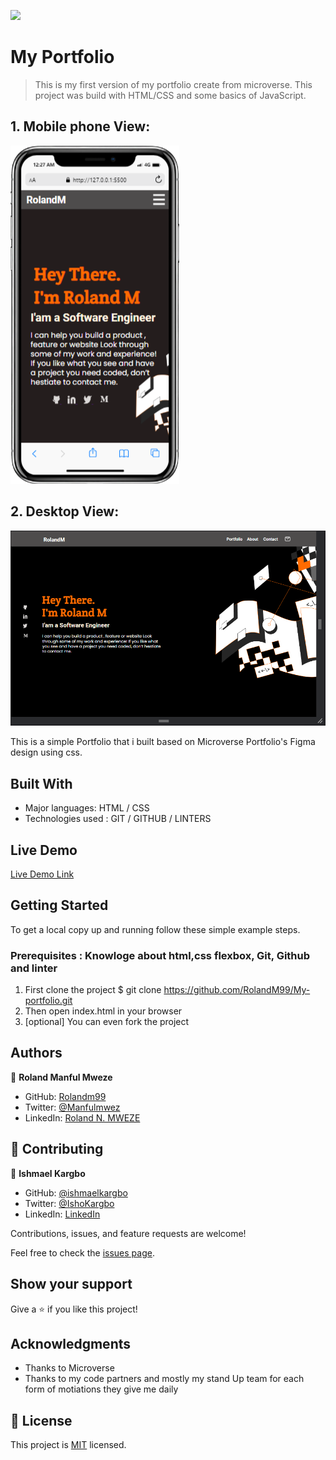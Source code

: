 ![](https://img.shields.io/badge/Microverse-blueviolet)

# My Portfolio
> This is my first version of my portfolio create from microverse.
This project was build with HTML/CSS and some basics of JavaScript.
## 1. Mobile phone View: 
![screenshot](./mobile-screenshot.png)

## 2. Desktop View:
![screenshot](./desktop_screenshot.png)

This is a simple Portfolio that i built based on Microverse Portfolio's Figma design using css.

## Built With

- Major languages: HTML / CSS
- Technologies used : GIT / GITHUB / LINTERS 

## Live Demo

[Live Demo Link](https://rolandm99.github.io/My-personal-portfolio/)


## Getting Started

To get a local copy up and running follow these simple example steps.

### Prerequisites : Knowloge about html,css flexbox, Git, Github and linter

1. First clone the project $ git clone https://github.com/RolandM99/My-portfolio.git
2. Then open index.html in your browser
3. [optional] You can even fork the project



## Authors

👤 **Roland Manful Mweze**

- GitHub: [Rolandm99](https://github.com/RolandM99)
- Twitter: [@Manfulmwez](https://twitter.com/ManfulMwez)
- LinkedIn: [Roland N. MWEZE](https://www.linkedin.com/in/roland-n-mweze-8b1045189/)

## 🤝 Contributing

👤 **Ishmael Kargbo**

- GitHub: [@ishmaelkargbo](https://github.com/ishmaelkargbo)
- Twitter: [@IshoKargbo](https://twitter.com/IshoKargbo)
- LinkedIn: [LinkedIn](https://linkedin.com/in/ishmael-kargbo-9a986a214)

Contributions, issues, and feature requests are welcome!

Feel free to check the [issues page](../../issues/).

## Show your support

Give a ⭐️ if you like this project!

## Acknowledgments

- Thanks to Microverse
- Thanks to my code partners and mostly my stand Up team for each form of motiations they give me daily

## 📝 License

This project is [MIT](./MIT.md) licensed.

